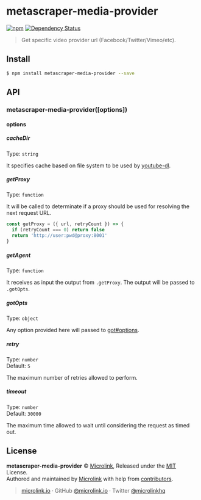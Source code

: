 # metascraper-media-provider

[![npm](https://img.shields.io/npm/v/metascraper-media-provider.svg?style=flat-square)](https://www.npmjs.com/package/metascraper-media-provider)
[![Dependency Status](https://david-dm.org/microlinkhq/metascraper.svg?path=packages/metascraper-media-provider&style=flat-square)](https://david-dm.org/microlinkhq/metascraper?path=packages/metascraper-media-provider)

> Get specific video provider url (Facebook/Twitter/Vimeo/etc).

## Install

```bash
$ npm install metascraper-media-provider --save
```

## API

### metascraper-media-provider([options])

#### options

##### cacheDir

Type: `string`

It specifies cache based on file system to be used by [youtube-dl](youtube-dl).

##### getProxy

Type: `function`

It will be called to determinate if a proxy should be used for resolving the next request URL.

```js
const getProxy = ({ url, retryCount }) => {
  if (retryCount === 0) return false
  return 'http://user:pwd@proxy:8001'
}
```

##### getAgent

Type: `function`

It receives as input the output from `.getProxy`. The output will be passed to `.gotOpts`.

##### gotOpts

Type: `object`

Any option provided here will passed to [got#options](https://github.com/sindresorhus/got#options).

##### retry

Type: `number`<br>
Default: `5`

The maximum number of retries allowed to perform.

##### timeout

Type: `number`<br>
Default: `30000`

The maximum time allowed to wait until considering the request as timed out.

## License

**metascraper-media-provider** © [Microlink](https://microlink.io), Released under the [MIT](https://github.com/microlinkhq/metascraper/blob/master/LICENSE.md) License.<br>
Authored and maintained by [Microlink](https://microlink.io) with help from [contributors](https://github.com/microlinkhq/metascraper/contributors).

> [microlink.io](https://microlink.io) · GitHub [@microlink.io](https://github.com/microlinkhq) · Twitter [@microlinkhq](https://twitter.com/microlinkhq)

